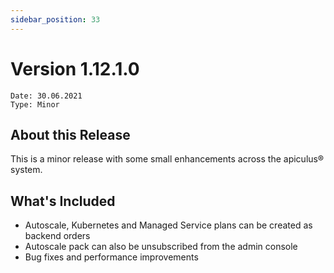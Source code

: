 ```yaml
---
sidebar_position: 33
---
```

# Version 1.12.1.0
```
Date: 30.06.2021
Type: Minor
```

## About this Release

This is a minor release with some small enhancements across the apiculus® system.

## What's Included

- Autoscale, Kubernetes and Managed Service plans can be created as backend orders
- Autoscale pack can also be unsubscribed from the admin console
- Bug fixes and performance improvements